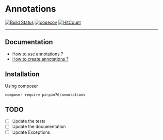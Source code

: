 # Annotations

[![Build Status](https://travis-ci.org/Panpan76/Annotations.svg?branch=master)](https://travis-ci.org/Panpan76/Annotations)
[![codecov](https://codecov.io/gh/Panpan76/Annotations/branch/master/graph/badge.svg)](https://codecov.io/gh/Panpan76/Annotations)
[![HitCount](http://hits.dwyl.io/Panpan76/Annotations.svg)](http://hits.dwyl.io/Panpan76/Annotations)


---------------
## Documentation

- [How to use annotations ?](docs/use_annotations.md)
- [How to create annotations ?](docs/create_annotations.md)


## Installation
Using composer
```
composer require panpan76/annotations
```

## TODO
- [ ] Update the tests
- [ ] Update the documentation
- [ ] Update Exceptions
